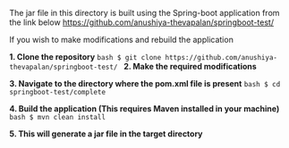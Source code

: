 The jar file in this directory is built using the Spring-boot application from the link below
https://github.com/anushiya-thevapalan/springboot-test/

If you wish to make modifications and rebuild the application

**1. Clone the repository**
    ```bash
    $ git clone https://github.com/anushiya-thevapalan/springboot-test/
    ```
**2. Make the required modifications**

**3. Navigate to the directory where the pom.xml file is present**
    ```bash
    $ cd springboot-test/complete
    ```

**4. Build the application (This requires Maven installed in your machine)**
    ```bash
    $ mvn clean install
    ```
    
**5. This will generate a jar file in the target directory**